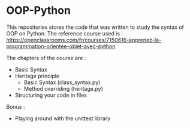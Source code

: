 # OOP-Python

This repositories stores the code that was written to study the syntax of OOP on Python.
The reference course used is : https://openclassrooms.com/fr/courses/7150616-apprenez-la-programmation-orientee-objet-avec-python 

The chapters of the course are :
- Basic Syntax
- Heritage principle
  - Basic Syntax (class_syntax.py)
  - Method overriding (heritage.py)
- Structuring your code in files


Bonus :
- Playing around with the unittest library
